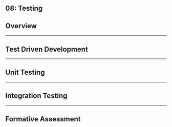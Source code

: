 ## 08: Testing

## Overview

---

## Test Driven Development

---

## Unit Testing

---

## Integration Testing

---

## Formative Assessment